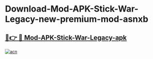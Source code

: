# Download-Mod-APK-Stick-War-Legacy-new-premium-mod-asnxb

<h2><a href="https://donmodapks.web.app?title=Mod-APK-Stick-War-Legacy">🔗👉 🔴 Mod-APK-Stick-War-Legacy-apk </a></h2>

[![acn](https://github.com/user-attachments/assets/0f9c940e-d8b0-45ae-aac7-cd30a18b3e1c)](https://donmodapks.web.app?title=Mod-APK-Stick-War-Legacy)
